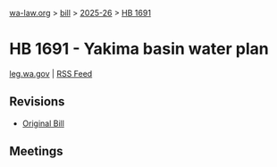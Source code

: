 [wa-law.org](/) > [bill](/bill/) > [2025-26](/bill/2025-26/) > [HB 1691](/bill/2025-26/hb/1691/)

# HB 1691 - Yakima basin water plan
[leg.wa.gov](https://app.leg.wa.gov/billsummary?BillNumber=1691&Year=2025&Initiative=false) | [RSS Feed](./rss.xml)

## Revisions
* [Original Bill](1/)

## Meetings